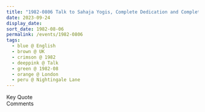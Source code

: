 ```yaml
---
title: "1982-0806 Talk to Sahaja Yogis, Complete Dedication and Complete Devotion or Dedication and Devotion to Me Mean Actually Turning Back and Facing to Yourself (The Importance of Dedication and Devotion), Nirmala Palace Āśhram, 99 Nightingale Lane, Balham, London SW12 8LZ, UK"
date: 2023-09-24
display_date: 
sort_date: 1982-08-06
permalink: /events/1982-0806
tags:
  - blue @ English
  - brown @ UK
  - crimson @ 1982
  - deeppink @ Talk
  - green @ 1982-08
  - orange @ London
  - peru @ Nightingale Lane
---
```


<wave-list>
  <list-title color="green" width="75">Key Quote</list-title>
  <list-item color="BlanchedAlmond"  width="200"></list-item>
  <list-item color="Lavender"></list-item>
  <list-item color="BlanchedAlmond"></list-item>
</wave-list>

<br>

<wave-list>
  <list-title color="green" width="75">Comments</list-title>
  <list-item color="BlanchedAlmond"  width="200"></list-item>
  <list-item color="Lavender"></list-item>
  <list-item color="BlanchedAlmond"></list-item>
</wave-list>